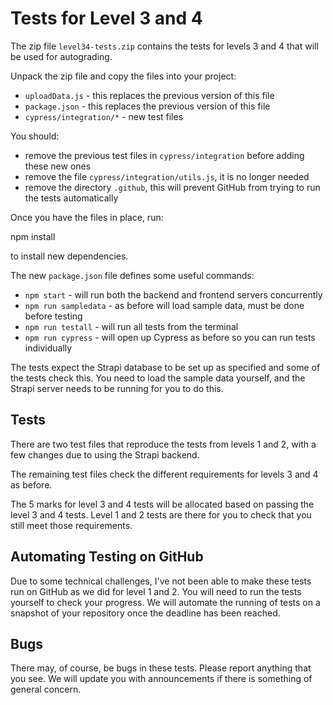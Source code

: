 # Tests for Level 3 and 4

The zip file `level34-tests.zip` contains the tests for levels 3 and 4 that will be used for autograding.

Unpack the zip file and copy the files into your project:

- `uploadData.js` - this replaces the previous version of this file
- `package.json` - this replaces the previous version of this file
- `cypress/integration/*` - new test files

You should:
- remove the previous test files in `cypress/integration` before adding these new ones
- remove the file `cypress/integration/utils.js`, it is no longer needed
- remove the directory `.github`, this will prevent GitHub from trying to run the tests automatically

Once you have the files in place, run:

npm install

to install new dependencies.

The new `package.json` file defines some useful commands:

- `npm start` - will run both the backend and frontend servers concurrently
- `npm run sampledata` - as before will load sample data, must be done before testing
- `npm run testall` - will run all tests from the terminal
- `npm run cypress` - will open up Cypress as before so you can run tests individually

The tests expect the Strapi database to be set up as specified and some of the tests check this. You need to load the sample data yourself, and the Strapi server needs to be running for you to do this.

## Tests

There are two test files that reproduce the tests from levels 1 and 2, with a few changes due to using the Strapi backend.

The remaining test files check the different requirements for levels 3 and 4 as before.

The 5 marks for level 3 and 4 tests will be allocated based on passing the level 3 and 4 tests. Level 1 and 2 tests are there for you to check that you still meet those requirements.

## Automating Testing on GitHub

Due to some technical challenges, I've not been able to make these tests run on GitHub as we did for level 1 and 2. You will need to run the tests yourself to check your progress. We will automate the running of tests on a snapshot of your repository once the deadline has been reached.

## Bugs

There may, of course, be bugs in these tests. Please report anything that you see. We will update you with announcements if there is something of general concern.


